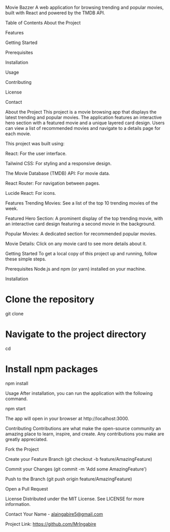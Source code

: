Movie Bazzer
A web application for browsing trending and popular movies, built with React and powered by the TMDB API.

Table of Contents
About the Project

Features

Getting Started

Prerequisites

Installation

Usage

Contributing

License

Contact

About the Project
This project is a movie browsing app that displays the latest trending and popular movies. The application features an interactive hero section with a featured movie and a unique layered card design. Users can view a list of recommended movies and navigate to a details page for each movie.

This project was built using:

React: For the user interface.

Tailwind CSS: For styling and a responsive design.

The Movie Database (TMDB) API: For movie data.

React Router: For navigation between pages.

Lucide React: For icons.

Features
Trending Movies: See a list of the top 10 trending movies of the week.

Featured Hero Section: A prominent display of the top trending movie, with an interactive card design featuring a second movie in the background.

Popular Movies: A dedicated section for recommended popular movies.

Movie Details: Click on any movie card to see more details about it.

Getting Started
To get a local copy of this project up and running, follow these simple steps.

Prerequisites
Node.js and npm (or yarn) installed on your machine.

Installation
# Clone the repository
git clone <your-repository-url>

# Navigate to the project directory
cd <project-directory>

# Install npm packages
npm install

Usage
After installation, you can run the application with the following command.

npm start

The app will open in your browser at http://localhost:3000.

Contributing
Contributions are what make the open-source community an amazing place to learn, inspire, and create. Any contributions you make are greatly appreciated.

Fork the Project

Create your Feature Branch (git checkout -b feature/AmazingFeature)

Commit your Changes (git commit -m 'Add some AmazingFeature')

Push to the Branch (git push origin feature/AmazingFeature)

Open a Pull Request

License
Distributed under the MIT License. See LICENSE for more information.

Contact
Your Name - alaingabire5@gmail.com

Project Link: https://github.com/MrIngabire